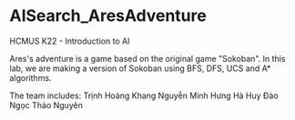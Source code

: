 # AISearch_AresAdventure
HCMUS K22 - Introduction to AI

Ares's adventure is a game based on the original game "Sokoban". In this lab, we are making a version of Sokoban using BFS, DFS, UCS and A* algorithms. 

The team includes:
Trịnh Hoàng Khang
Nguyễn Minh Hưng
Hà Huy
Đào Ngọc Thảo Nguyên
